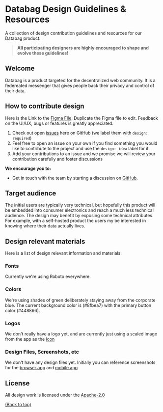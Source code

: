 # Databag Design Guidelines & Resources

A collection of design contribution guidelines and resources for our Databag product.

> **All participating designers are highly encouraged to shape and evolve these guidelines!**

## Welcome

Databag is a product targeted for the decentralized web community. It is a federeated messenger that gives people back their privacy and control of their data.

## How to contribute design

Here is the Link to the [Figma File](https://www.figma.com/design/eVFi8bYlybn5KeyEePEaey/Databag---Github?node-id=1-6&t=Is2AiTfwktFO5aY0-1).
Duplicate the Figma file to edit. Feedback on the UI/UX, bugs or features is greatly appreciated.
1. Check out open [issues](https://github.com/balzack/databag/issues) here on GitHub (we label them with `design: required`)
2. Feel free to open an issue on your own if you find something you would like to contribute to the project and use the `design: idea` label for it.
3. Add your contributions to an issue and we promise we will review your contribution carefully and foster discussions

**We encourage you to:**

- Get in touch with the team by starting a discussion on [GitHub](https://github.com/balzack/databag/discussions).

## Target audience

The initial users are typically very technical, but hopefully this product will be embedded into consumer electronics and reach a much less technical audience. The design may benefit by exposing some technical attributes. For example, with a self-hosted product the users my be interested in knowing where their data actually lives.

## Design relevant materials

Here is a list of design relevant information and materials:

### Fonts

Currently we're using Roboto everywhere.

### Colors

We're using shades of green deliberately staying away from the corporate blue. The current background color is (#8fbea7) with the primary button color (#448866).

### Logos

We don't really have a logo yet, and are currently just using a scaled image from the app as the [icon](https://github.com/balzack/databag/blob/main/doc/icon.png)

### Design Files, Screenshots, etc

We don't have any design files yet. Initially you can reference screenshots for the [browser app](https://github.com/balzack/databag/blob/main/doc/browser.png) and [mobile app](https://github.com/balzack/databag/blob/main/doc/mobile.png)

## License

All design work is licensed under the
[Apache-2.0](https://github.com/balzack/databag/blob/main/LICENSE)

[(Back to top)](#-table-of-contents)
